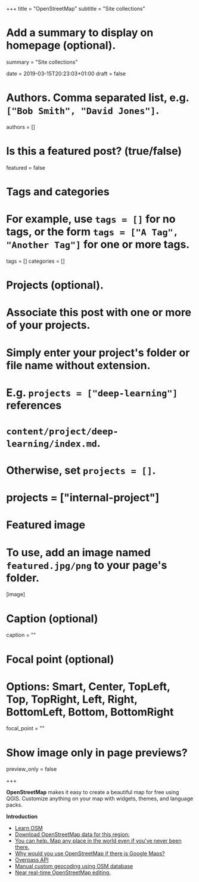 +++
title = "OpenStreetMap"
subtitle = "Site collections"

# Add a summary to display on homepage (optional).
summary = "Site collections"

date = 2019-03-15T20:23:03+01:00
draft = false

# Authors. Comma separated list, e.g. `["Bob Smith", "David Jones"]`.
authors = []

# Is this a featured post? (true/false)
featured = false

# Tags and categories
# For example, use `tags = []` for no tags, or the form `tags = ["A Tag", "Another Tag"]` for one or more tags.
tags = []
categories = []

# Projects (optional).
#   Associate this post with one or more of your projects.
#   Simply enter your project's folder or file name without extension.
#   E.g. `projects = ["deep-learning"]` references
#   `content/project/deep-learning/index.md`.
#   Otherwise, set `projects = []`.
# projects = ["internal-project"]

# Featured image
# To use, add an image named `featured.jpg/png` to your page's folder.
[image]
  # Caption (optional)
  caption = ""

  # Focal point (optional)
  # Options: Smart, Center, TopLeft, Top, TopRight, Left, Right, BottomLeft, Bottom, BottomRight
  focal_point = ""

  # Show image only in page previews?
  preview_only = false

+++

**OpenStreetMap** makes it easy to create a beautiful map for free using QGIS. Customize anything on your map with widgets, themes, and language packs.


**Introduction**

- [Learn OSM](https://learnosm.org/it/osm-data/file-formats/)
- [Download OpenStreetMap data for this region:](https://download.geofabrik.de/europe/great-britain.html)
- [You can help. Map any place in the world even if you've never been there.](https://mapgive.state.gov/index.html)
- [Why would you use OpenStreetMap if there is Google Maps?](https://geoawesomeness.com/why-would-you-use-openstreetmap-if-there-is-google-maps/)
- [Overpass API](https://overpass-turbo.eu/)
- [Manual custom geocoding using OSM database](https://gist.github.com/jpetazzo/5177554)
- [Near real-time OpenStreetMap editing.](https://osmlab.github.io/show-me-the-way/)
